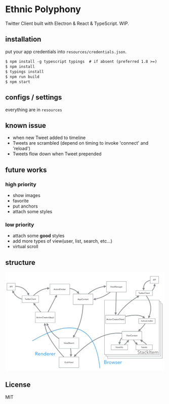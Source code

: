 Ethnic Polyphony
====

Twitter Client built with Electron & React & TypeScript. WIP.

## installation

put your app credentials into `resources/credentials.json`.

```
$ npm install -g typescript typings  # if absent (preferred 1.8 >=)
$ npm install
$ typings install
$ npm run build
$ npm start
```

## configs / settings

everything are in `resources`


## known issue

- when new Tweet added to timeline
- Tweets are scrambled (depend on timing to invoke 'connect' and 'reload')
- Tweets flow down when Tweet prepended  


## future works

### high priority

- show images
- favorite
- put anchors
- attach some styles


### low priority

- attach some **good** styles
- add more types of view(user, list, search, etc...)
- virtual scroll

## structure

![structure](https://raw.githubusercontent.com/berlysia/EthnicPolyphony/master/image.png)

## License

MIT

